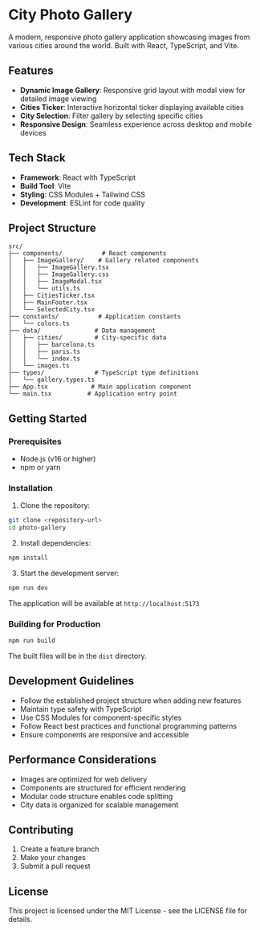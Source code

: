 # City Photo Gallery

A modern, responsive photo gallery application showcasing images from various cities around the world. Built with React, TypeScript, and Vite.

## Features

- **Dynamic Image Gallery**: Responsive grid layout with modal view for detailed image viewing
- **Cities Ticker**: Interactive horizontal ticker displaying available cities
- **City Selection**: Filter gallery by selecting specific cities
- **Responsive Design**: Seamless experience across desktop and mobile devices

## Tech Stack

- **Framework**: React with TypeScript
- **Build Tool**: Vite
- **Styling**: CSS Modules + Tailwind CSS
- **Development**: ESLint for code quality

## Project Structure

```
src/
├── components/           # React components
│   ├── ImageGallery/    # Gallery related components
│   │   ├── ImageGallery.tsx
│   │   ├── ImageGallery.css
│   │   ├── ImageModal.tsx
│   │   └── utils.ts
│   ├── CitiesTicker.tsx
│   ├── MainFooter.tsx
│   └── SelectedCity.tsx
├── constants/           # Application constants
│   └── colors.ts
├── data/               # Data management
│   ├── cities/         # City-specific data
│   │   ├── barcelona.ts
│   │   ├── paris.ts
│   │   └── index.ts
│   └── images.ts
├── types/              # TypeScript type definitions
│   └── gallery.types.ts
├── App.tsx            # Main application component
└── main.tsx          # Application entry point
```

## Getting Started

### Prerequisites

- Node.js (v16 or higher)
- npm or yarn

### Installation

1. Clone the repository:

```bash
git clone <repository-url>
cd photo-gallery
```

2. Install dependencies:

```bash
npm install
```

3. Start the development server:

```bash
npm run dev
```

The application will be available at `http://localhost:5173`

### Building for Production

```bash
npm run build
```

The built files will be in the `dist` directory.

## Development Guidelines

- Follow the established project structure when adding new features
- Maintain type safety with TypeScript
- Use CSS Modules for component-specific styles
- Follow React best practices and functional programming patterns
- Ensure components are responsive and accessible

## Performance Considerations

- Images are optimized for web delivery
- Components are structured for efficient rendering
- Modular code structure enables code splitting
- City data is organized for scalable management

## Contributing

1. Create a feature branch
2. Make your changes
3. Submit a pull request

## License

This project is licensed under the MIT License - see the LICENSE file for details.
